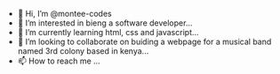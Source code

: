 - 👋 Hi, I’m @montee-codes
- 👀 I’m interested in bieng a software developer...
- 🌱 I’m currently learning html, css and javascript...
- 💞️ I’m looking to collaborate on buiding a webpage for a musical band named 3rd colony based in kenya...
- 📫 How to reach me ...

<!---
montee-codes/montee-codes is a ✨ special ✨ repository because its `README.md` (this file) appears on your GitHub profile.
You can click the Preview link to take a look at your changes.
--->
